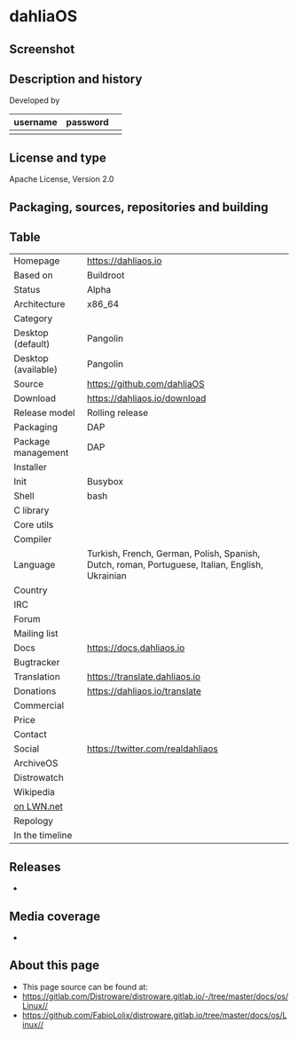 # dahliaOS

## Screenshot


## Description and history



Developed by

| username | password |  |
|----------|----------|--|
|  |  |  |


## License and type

Apache License, Version 2.0

## Packaging, sources, repositories and building




## Table

|                       |  |
|-----------------------|--|
| Homepage              | <https://dahliaos.io> |
| Based on              | Buildroot |
| Status                | Alpha |
| Architecture          | x86_64 |
| Category              |  |
| Desktop (default)     | Pangolin |
| Desktop (available)   | Pangolin |
| Source                | <https://github.com/dahliaOS> |
| Download              | <https://dahliaos.io/download> |
| Release model         | Rolling release |
| Packaging             | DAP |
| Package management    | DAP |
| Installer             |  |
| Init                  | Busybox |
| Shell                 | bash |
| C library             |  |
| Core utils            |  |
| Compiler              |  |
| Language              | Turkish, French, German, Polish, Spanish, Dutch, roman, Portuguese, Italian, English, Ukrainian |
| Country               |  |
| IRC                   |  |
| Forum                 |  |
| Mailing list          |  |
| Docs                  | <https://docs.dahliaos.io> |
| Bugtracker            |  |
| Translation           | <https://translate.dahliaos.io> |
| Donations             | <https://dahliaos.io/translate> |
| Commercial            |  |
| Price                 |  |
| Contact               |  |
| Social                | <https://twitter.com/realdahliaos> |
| ArchiveOS             |  |
| Distrowatch           |  |
| Wikipedia             |  |
| [on LWN.net](https://lwn.net/Distributions/) |  |
| Repology              |  |
| In the timeline       |  |


## Releases

* 


## Media coverage

* 


## About this page

* This page source can be found at:
* <https://gitlab.com/Distroware/distroware.gitlab.io/-/tree/master/docs/os/Linux//>
* <https://github.com/FabioLolix/distroware.gitlab.io/tree/master/docs/os/Linux//>
